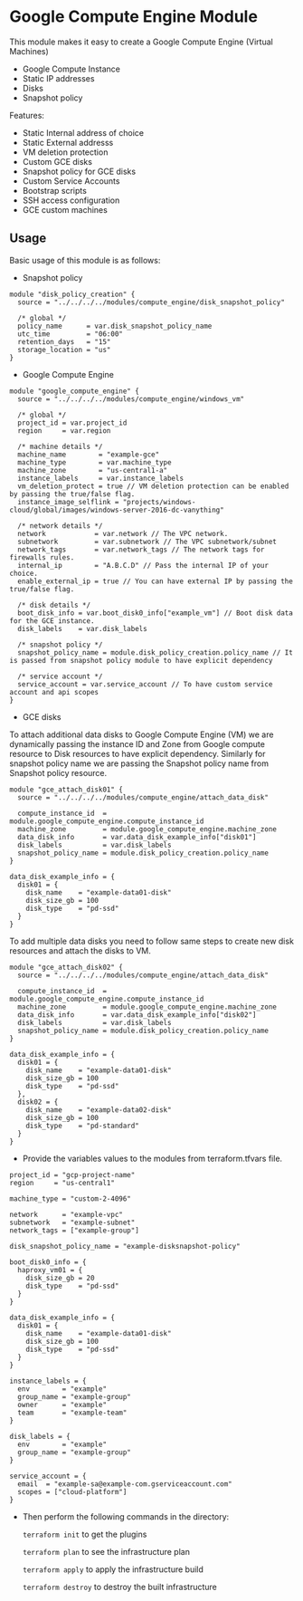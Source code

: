 # Google Compute Engine Module

This module makes it easy to create a Google Compute Engine (Virtual Machines)

- Google Compute Instance
- Static IP addresses
- Disks
- Snapshot policy

Features:

- Static Internal address of choice 
- Static External addresss
- VM deletion protection
- Custom GCE disks
- Snapshot policy for GCE disks
- Custom Service Accounts
- Bootstrap scripts
- SSH access configuration
- GCE custom machines

## Usage

Basic usage of this module is as follows:

* Snapshot policy

```hcl
module "disk_policy_creation" {
  source = "../../../../modules/compute_engine/disk_snapshot_policy"

  /* global */
  policy_name      = var.disk_snapshot_policy_name
  utc_time         = "06:00"
  retention_days   = "15"
  storage_location = "us"
}
```

* Google Compute Engine

```hcl
module "google_compute_engine" {
  source = "../../../../modules/compute_engine/windows_vm"

  /* global */
  project_id = var.project_id
  region     = var.region

  /* machine details */
  machine_name        = "example-gce"
  machine_type        = var.machine_type
  machine_zone        = "us-central1-a"
  instance_labels     = var.instance_labels
  vm_deletion_protect = true // VM deletion protection can be enabled by passing the true/false flag.
  instance_image_selflink = "projects/windows-cloud/global/images/windows-server-2016-dc-vanything"

  /* network details */
  network            = var.network // The VPC network.
  subnetwork         = var.subnetwork // The VPC subnetwork/subnet
  network_tags       = var.network_tags // The network tags for firewalls rules.
  internal_ip        = "A.B.C.D" // Pass the internal IP of your choice.
  enable_external_ip = true // You can have external IP by passing the true/false flag.

  /* disk details */
  boot_disk_info = var.boot_disk0_info["example_vm"] // Boot disk data for the GCE instance.
  disk_labels    = var.disk_labels

  /* snapshot policy */
  snapshot_policy_name = module.disk_policy_creation.policy_name // It is passed from snapshot policy module to have explicit dependency

  /* service account */
  service_account = var.service_account // To have custom service account and api scopes
}
```

* GCE disks

To attach additional data disks to Google Compute Engine (VM) we are dynamically passing the instance ID and Zone from Google compute resource to Disk resources to have explicit dependency. Similarly for snapshot policy name we are passing the Snapshot policy name from Snapshot policy resource.

```hcl
module "gce_attach_disk01" {
  source = "../../../../modules/compute_engine/attach_data_disk"

  compute_instance_id  = module.google_compute_engine.compute_instance_id
  machine_zone         = module.google_compute_engine.machine_zone
  data_disk_info       = var.data_disk_example_info["disk01"]
  disk_labels          = var.disk_labels
  snapshot_policy_name = module.disk_policy_creation.policy_name
}
```

```hcl
data_disk_example_info = {
  disk01 = {
    disk_name    = "example-data01-disk"
    disk_size_gb = 100
    disk_type    = "pd-ssd"
  }
}
```

To add multiple data disks you need to follow same steps to create new disk resources and attach the disks to VM.

```hcl
module "gce_attach_disk02" {
  source = "../../../../modules/compute_engine/attach_data_disk"

  compute_instance_id  = module.google_compute_engine.compute_instance_id
  machine_zone         = module.google_compute_engine.machine_zone
  data_disk_info       = var.data_disk_example_info["disk02"]
  disk_labels          = var.disk_labels
  snapshot_policy_name = module.disk_policy_creation.policy_name
}
```

```hcl
data_disk_example_info = {
  disk01 = {
    disk_name    = "example-data01-disk"
    disk_size_gb = 100
    disk_type    = "pd-ssd"
  },
  disk02 = {
    disk_name    = "example-data02-disk"
    disk_size_gb = 100
    disk_type    = "pd-standard"
  }
}
```

* Provide the variables values to the modules from terraform.tfvars file.

```hcl
project_id = "gcp-project-name"
region     = "us-central1"

machine_type = "custom-2-4096"

network      = "example-vpc"
subnetwork   = "example-subnet"
network_tags = ["example-group"]

disk_snapshot_policy_name = "example-disksnapshot-policy"

boot_disk0_info = {
  haproxy_vm01 = {
    disk_size_gb = 20
    disk_type    = "pd-ssd"
  }
}

data_disk_example_info = {
  disk01 = {
    disk_name    = "example-data01-disk"
    disk_size_gb = 100
    disk_type    = "pd-ssd"
  }
}

instance_labels = {
  env        = "example"
  group_name = "example-group"
  owner      = "example"
  team       = "example-team"
}

disk_labels = {
  env        = "example"
  group_name = "example-group"
}

service_account = {
  email  = "example-sa@example-com.gserviceaccount.com"
  scopes = ["cloud-platform"]
}
```

* Then perform the following commands in the directory:

   `terraform init` to get the plugins

   `terraform plan` to see the infrastructure plan

   `terraform apply` to apply the infrastructure build

   `terraform destroy` to destroy the built infrastructure
